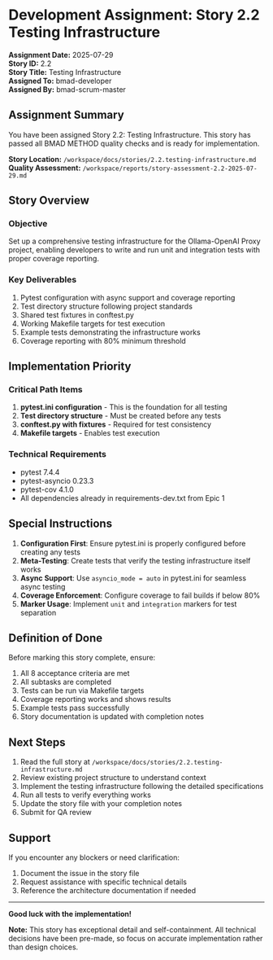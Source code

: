 # Development Assignment: Story 2.2 Testing Infrastructure

**Assignment Date:** 2025-07-29  
**Story ID:** 2.2  
**Story Title:** Testing Infrastructure  
**Assigned To:** bmad-developer  
**Assigned By:** bmad-scrum-master  

## Assignment Summary

You have been assigned Story 2.2: Testing Infrastructure. This story has passed all BMAD METHOD quality checks and is ready for implementation.

**Story Location:** `/workspace/docs/stories/2.2.testing-infrastructure.md`  
**Quality Assessment:** `/workspace/reports/story-assessment-2.2-2025-07-29.md`  

## Story Overview

### Objective
Set up a comprehensive testing infrastructure for the Ollama-OpenAI Proxy project, enabling developers to write and run unit and integration tests with proper coverage reporting.

### Key Deliverables
1. Pytest configuration with async support and coverage reporting
2. Test directory structure following project standards
3. Shared test fixtures in conftest.py
4. Working Makefile targets for test execution
5. Example tests demonstrating the infrastructure works
6. Coverage reporting with 80% minimum threshold

## Implementation Priority

### Critical Path Items
1. **pytest.ini configuration** - This is the foundation for all testing
2. **Test directory structure** - Must be created before any tests
3. **conftest.py with fixtures** - Required for test consistency
4. **Makefile targets** - Enables test execution

### Technical Requirements
- pytest 7.4.4
- pytest-asyncio 0.23.3  
- pytest-cov 4.1.0
- All dependencies already in requirements-dev.txt from Epic 1

## Special Instructions

1. **Configuration First**: Ensure pytest.ini is properly configured before creating any tests
2. **Meta-Testing**: Create tests that verify the testing infrastructure itself works
3. **Async Support**: Use `asyncio_mode = auto` in pytest.ini for seamless async testing
4. **Coverage Enforcement**: Configure coverage to fail builds if below 80%
5. **Marker Usage**: Implement `unit` and `integration` markers for test separation

## Definition of Done

Before marking this story complete, ensure:
1. All 8 acceptance criteria are met
2. All subtasks are completed
3. Tests can be run via Makefile targets
4. Coverage reporting works and shows results
5. Example tests pass successfully
6. Story documentation is updated with completion notes

## Next Steps

1. Read the full story at `/workspace/docs/stories/2.2.testing-infrastructure.md`
2. Review existing project structure to understand context
3. Implement the testing infrastructure following the detailed specifications
4. Run all tests to verify everything works
5. Update the story file with your completion notes
6. Submit for QA review

## Support

If you encounter any blockers or need clarification:
1. Document the issue in the story file
2. Request assistance with specific technical details
3. Reference the architecture documentation if needed

---

**Good luck with the implementation!**

**Note:** This story has exceptional detail and self-containment. All technical decisions have been pre-made, so focus on accurate implementation rather than design choices.